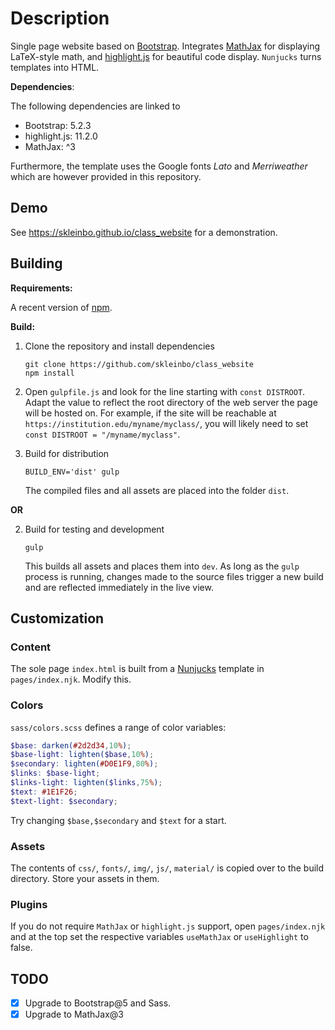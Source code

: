 # Description

Single page website based on [Bootstrap](https://getbootstrap.com/). Integrates [MathJax](https://www.mathjax.org/) for displaying LaTeX-style math, and [highlight.js](https://highlightjs.org/) for beautiful code display. `Nunjucks` turns templates into HTML.

__Dependencies__:

The following dependencies are linked to

* Bootstrap: 5.2.3
* highlight.js: 11.2.0
* MathJax: ^3

Furthermore, the template uses the Google fonts _Lato_ and _Merriweather_ which are however provided in this repository.

## Demo

See <https://skleinbo.github.io/class_website> for a demonstration.

## Building

__Requirements:__

A recent version of [npm](https://docs.npmjs.com/downloading-and-installing-node-js-and-npm).

__Build:__

1. Clone the repository and install dependencies

    ```shell
    git clone https://github.com/skleinbo/class_website
    npm install
    ```

2. Open `gulpfile.js` and look for the line starting with `const DISTROOT`. Adapt the value to reflect the root directory of the web server the page will be hosted on. For example, if the site will be reachable at `https://institution.edu/myname/myclass/`, you will likely need to set `const DISTROOT = "/myname/myclass"`.
3. Build for distribution

    ```shell
    BUILD_ENV='dist' gulp
    ```

    The compiled files and all assets are placed into the folder `dist`.
  
__OR__

2. Build for testing and development

    ```shell
    gulp
    ```

    This builds all assets and places them into `dev`. As long as the `gulp` process is running, changes made to the source files trigger a new build and are reflected immediately in the live view.

## Customization

### Content

The sole page `index.html` is built from a [Nunjucks](https://mozilla.github.io/nunjucks/) template in `pages/index.njk`. Modify this.

### Colors

`sass/colors.scss` defines a range of color variables:

```scss
$base: darken(#2d2d34,10%);
$base-light: lighten($base,10%);
$secondary: lighten(#D0E1F9,80%);
$links: $base-light;
$links-light: lighten($links,75%);
$text: #1E1F26;
$text-light: $secondary;
```

Try changing `$base,$secondary` and `$text` for a start.

### Assets

The contents of `css/`, `fonts/`, `img/`, `js/`, `material/` is copied over to the build directory. Store your assets in them.

### Plugins

If you do not require `MathJax` or `highlight.js` support, open `pages/index.njk` and at the top set the respective variables
`useMathJax` or `useHighlight` to false.

## TODO

* [x] Upgrade to Bootstrap@5 and Sass.
* [x] Upgrade to MathJax@3
